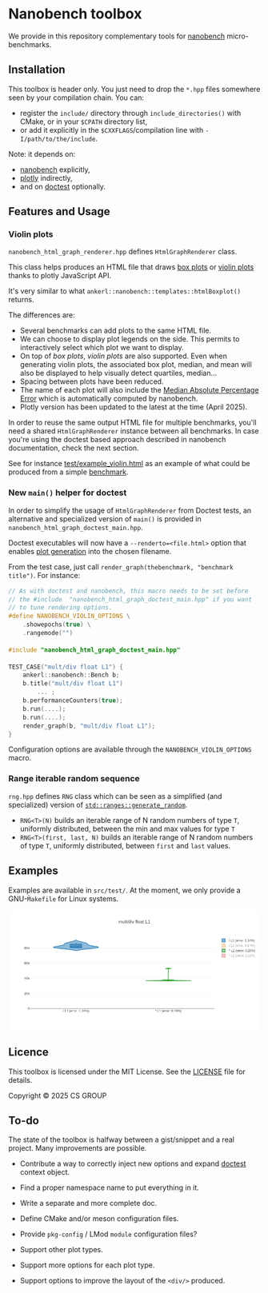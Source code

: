 # Nanobench toolbox

We provide in this repository complementary tools for [nanobench](https://nanobench.ankerl.com/)
micro-benchmarks.

## Installation

This toolbox is header only. You just need to drop the `*.hpp` files somewhere seen by your
compilation chain. You can:

- register the `include/` directory through `include_directories()` with CMake, or in your `$CPATH`
  directory list,
- or add it explicitly in the `$CXXFLAGS`/compilation line with `-I/path/to/the/include`.

Note: it depends on:

- [nanobench](https://nanobench.ankerl.com/) explicitly,
- [plotly](https://plotly.com/javascript/) indirectly,
- and on [doctest](https://github.com/doctest/doctest) optionally.

## Features and Usage

### Violin plots

`nanobench_html_graph_renderer.hpp` defines `HtmlGraphRenderer` class.

This class helps produces an HTML file that draws
[box plots](https://plotly.com/javascript/box-plots/) or
[violin plots](https://plotly.com/javascript/violin/) thanks to plotly JavaScript API.

It's very similar to what `ankerl::nanobench::templates::htmlBoxplot()` returns.

The differences are:

- Several benchmarks can add plots to the same HTML file.
- We can choose to display plot legends on the side. This permits to interactively select which plot
  we want to display.
- On top of _box plots_, _violin plots_ are also supported. Even when generating violin plots, the
  associated box plot, median, and mean will also be displayed to help visually detect quartiles,
  median…
- Spacing between plots have been reduced.
- The name of each plot will also include the
  [Median Absolute Percentage Error](https://en.wikipedia.org/wiki/Mean_absolute_percentage_error)
  which is automatically computed by nanobench.
- Plotly version has been updated to the latest at the time (April 2025).

In order to reuse the same output HTML file for multiple benchmarks, you'll need a shared
`HtmlGraphRenderer` instance between all benchmarks. In case you're using the doctest based approach
described in nanobench documentation, check the next section.

See for instance [test/example_violin.html](src/test/example_violin.html) as an example of what
could be produced from a simple [benchmark](src/test/example_violin.cpp).

### New `main()` helper for doctest

In order to simplify the usage of `HtmlGraphRenderer` from Doctest tests, an alternative and
specialized version of `main()` is provided in `nanobench_html_graph_doctest_main.hpp`.

Doctest executables will now have a `--renderto=<file.html>` option that enables
[plot generation](#violin-plots) into the chosen filename.

From the test case, just call `render_graph(thebenchmark, "benchmark title")`. For instance:

```c++
// As with doctest and nanobench, this macro needs to be set before
// the #include  "nanobench_html_graph_doctest_main.hpp" if you want
// to tune rendering options.
#define NANOBENCH_VIOLIN_OPTIONS \
    .showepochs(true) \
    .rangemode("")

#include "nanobench_html_graph_doctest_main.hpp"

TEST_CASE("mult/div float L1") {
    ankerl::nanobench::Bench b;
    b.title("mult/div float L1")
        ... ;
    b.performanceCounters(true);
    b.run(....);
    b.run(....);
    render_graph(b, "mult/div float L1");
}
```

Configuration options are available through the `NANOBENCH_VIOLIN_OPTIONS` macro.

### Range iterable random sequence

`rng.hpp` defines `RNG` class which can be seen as a simplified (and specialized) version of
[`std::ranges::generate_random`](https://en.cppreference.com/w/cpp/algorithm/ranges/generate_random).

- `RNG<T>(N)` builds an iterable range of N random numbers of type `T`, uniformly distributed,
  between the min and max values for type `T`
- `RNG<T>(first, last, N)` builds an iterable range of N random numbers of type `T`, uniformly
  distributed, between `first` and `last` values.

## Examples

Examples are available in `src/test/`. At the moment, we only provide a GNU-`M̀akefile` for Linux
systems.

![example_violin](doc/example_L1.png)

## Licence

This toolbox is licensed under the MIT License. See the [LICENSE](LICENSE) file for details.

Copyright © 2025 CS GROUP

## To-do

The state of the toolbox is halfway between a gist/snippet and a real project.
Many improvements are possible.

- Contribute a way to correctly inject new options and expand
  [doctest](https://github.com/doctest/doctest) context object.

- Find a proper namespace name to put everything in it.
- Write a separate and more complete doc.
- Define CMake and/or meson configuration files.
- Provide `pkg-config` / LMod `module` configuration files?

- Support other plot types.
- Support more options for each plot type.
- Support options to improve the layout of the `<div/>` produced.
